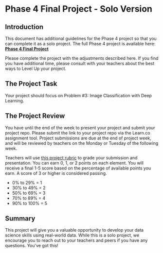 # Phase 4 Final Project - Solo Version

## Introduction

This document has additional guidelines for the Phase 4 project so that you can complete it as a solo project. The full Phase 4 project is available here: **[Phase 4 Final Project](https://github.com/learn-co-students/phase4_project_ds-west-082420)**

Please complete the project with the adjustments described here. If you find you have additional time, please consult with your teachers about the best ways to Level Up your project.

## The Project Task

Your project should focus on Problem #3: Image Classification with Deep Learning.

## The Project Review

You have until the end of the week to present your project and submit your project repo. Please submit the link to your project repo via the Learn.co assignment tool. Project submissions are due at the end of project week, and will be reviewed by teachers on the Monday or Tuesday of the following week.

Teachers will use [this project rubric](https://docs.google.com/spreadsheets/d/1hbIZUQN2qipZZQsgMQRdBKvsTYRace4r09xkgKvmW_E/edit?usp=sharing) to grade your submission and presentation. You can earn 0, 1, or 2 points on each element. You will receive a final 1-5 score based on the percentage of available points you earn. A score of 3 or higher is considered passing.

*  0% to 29% = 1
* 30% to 49% = 2
* 50% to 69% = 3
* 70% to 89% = 4
* 90% to 100% = 5

## Summary

This project will give you a valuable opportunity to develop your data science skills using real-world data. While this is a solo project, we encourage you to reach out to your teachers and peers if you have any questions. You've got this!
